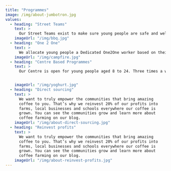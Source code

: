 ```yaml
---
title: "Programmes"
image: /img/about-jumbotron.jpg
values:
  - heading: "Street Teams"
    text: >
      Our Street Teams exist to make sure young people are safe and well, wherever they are. If they’d rather not come to the centre, our staff check in on them in their local area. This builds a mutual trust and allows positive relationships to be formed. Our team become familiar faces, and get to know the wider community as well as the young people themselves. Our joint Street Team and Youth Work Centre Based approach has had positive impacts by helping to reduce anti social behaviour in localised areas. Our Street Teams have also helped young people back into work, education and apprenticeships.
    imageUrl: "/img/bbq.jpg"
  - heading: "One 2 One"
    text: >
      We allocate young people a Dedicated One2One worker based on their needs and circumstances. Our One2one work could range from a few sessions helping a young person complete a application form, to many years working with them and their families to help overcome a range of complex issues which, together, can have a serious impact on their wellbeing. Through regular one-to-one sessions with their personal worker, young people have a constant in their life – someone who will listen to them, encourage them, raise their aspirations and give them the confidence to overcome anything.
    imageUrl: "/img/campfire.jpg"
  - heading: "Centre Based Programmes"
    text: >
      Our Centre is open for young people aged 8 to 24. Three times a week we not only teach the young people how to make a nutritious meal, but we also encourage them to sit and enjoy their dinner together. Once a week, we offer an empowerment session for girls, and as of 2019 this will be extended to a boys session also. Prospex are keen to ensure that the women leaving our service are confident and aware of the importance of independence. Further to this, every Christmas, our staff provide a gifts and christmas dinner to the families of our children that cannot afford it.


    imageUrl: "/img/yoghurt.jpg"
  - heading: "Direct sourcing"
    text: >
      We want to truly empower the communities that bring amazing
      coffee to you. That’s why we reinvest 20% of our profits into
      farms, local businesses and schools everywhere our coffee is
      grown. You can see the communities grow and learn more about
      coffee farming on our blog.
    imageUrl: "/img/about-direct-sourcing.jpg"
  - heading: "Reinvest profits"
    text: >
      We want to truly empower the communities that bring amazing
      coffee to you. That’s why we reinvest 20% of our profits into
      farms, local businesses and schools everywhere our coffee is
      grown. You can see the communities grow and learn more about
      coffee farming on our blog.
    imageUrl: "/img/about-reinvest-profits.jpg"
---
```

